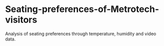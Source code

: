# Seating-preferences-of-Metrotech-visitors
Analysis of seating preferences through temperature, humidity and video data.
